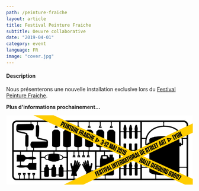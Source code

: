 ```yaml
---
path: /peinture-fraiche
layout: article
title: Festival Peinture Fraiche
subtitle: Oeuvre collaborative
date: "2019-04-01"
category: event
language: FR
image: "cover.jpg"
---
```


#### Description
Nous présenterons une nouvelle installation exclusive lors du [Festival Peinture Fraiche](//peinturefraichefestival.fr).

__Plus d'informations prochainement...__  
  
  
![Bannière festival peinture fraiche](cover.jpg)



